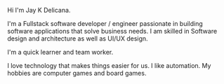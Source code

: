Hi I'm Jay K Delicana.

I'm a Fullstack software developer / engineer passionate in building software applications that solve business needs.
I am skilled in Software design and architecture as well as UI/UX design.

I'm a quick learner and team worker.

I love technology that makes things easier for us. I like automation. 
My hobbies are computer games and board games.


<!---
jaydelicana/jaydelicana is a ✨ special ✨ repository because its `README.md` (this file) appears on your GitHub profile.
You can click the Preview link to take a look at your changes.
--->
